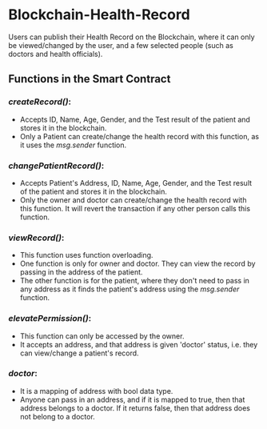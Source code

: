 # Blockchain-Health-Record
Users can publish their Health Record on the Blockchain, where it can only be viewed/changed by the user, and a few selected people (such as doctors and health officials).

## Functions in the Smart Contract
### *createRecord()*:
  * Accepts ID, Name, Age, Gender, and the Test result of the patient and stores it in the blockchain.
  * Only a Patient can create/change the health record with this function, as it uses the *msg.sender* function.

### *changePatientRecord()*:
  * Accepts Patient's Address, ID, Name, Age, Gender, and the Test result of the patient and stores it in the blockchain.
  * Only the owner and doctor can create/change the health record with this function. It will revert the transaction if any other person calls this function.
### *viewRecord()*:
  * This function uses function overloading. 
  * One function is only for owner and doctor. They can view the record by passing in the address of the patient. 
  * The other function is for the patient, where they don't need to pass in any address as it finds the patient's address using the *msg.sender* function.
### *elevatePermission()*:
  * This function can only be accessed by the owner.
  * It accepts an address, and that address is given 'doctor' status, i.e. they can view/change a patient's record.
### *doctor*:
  * It is a mapping of address with bool data type.
  * Anyone can pass in an address, and if it is mapped to true, then that address belongs to a doctor. If it returns false, then that address does not belong to a doctor.
